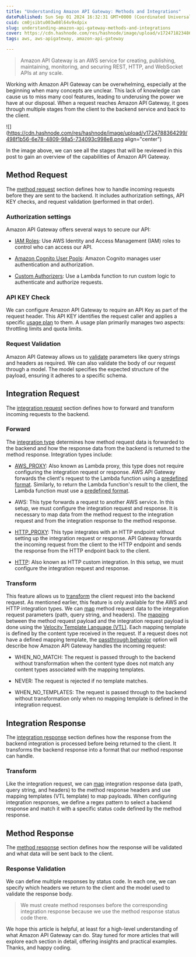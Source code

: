 ```yaml
---
title: "Understanding Amazon API Gateway: Methods and Integrations"
datePublished: Sun Sep 01 2024 16:32:31 GMT+0000 (Coordinated Universal Time)
cuid: cm0jsibtu003w08l64v9xdpix
slug: understanding-amazon-api-gateway-methods-and-integrations
cover: https://cdn.hashnode.com/res/hashnode/image/upload/v1724718234865/cbe3e6a6-75fd-4b74-bedf-b7934c948742.png
tags: aws, aws-apigateway, amazon-api-gateway

---
```


> Amazon API Gateway is an AWS service for creating, publishing, maintaining, monitoring, and securing REST, HTTP, and WebSocket APIs at any scale.

Working with Amazon API Gateway can be overwhelming, especially at the beginning when many concepts are unclear. This lack of knowledge can cause us to miss many cool features, leading to underusing the power we have at our disposal. When a request reaches Amazon API Gateway, it goes through multiple stages from the client to the backend service and back to the client.

![](https://cdn.hashnode.com/res/hashnode/image/upload/v1724788364299/498f1b56-6e78-4809-98a5-734093c998e8.png align="center")

In the image above, we can see all the stages that will be reviewed in this post to gain an overview of the capabilities of Amazon API Gateway.

## Method Request

The [method request](https://docs.aws.amazon.com/apigateway/latest/developerguide/api-gateway-method-settings-method-request.html) section defines how to handle incoming requests before they are sent to the backend. It includes authorization settings, API KEY checks, and request validation (performed in that order).

### Authorization settings

Amazon API Gateway offers several ways to secure our API:

* [IAM Roles](https://docs.aws.amazon.com/apigateway/latest/developerguide/permissions.html): Use AWS Identity and Access Management (IAM) roles to control who can access our API.
    
* [Amazon Cognito User Pools](https://docs.aws.amazon.com/apigateway/latest/developerguide/apigateway-integrate-with-cognito.html): Amazon Cognito manages user authentication and authorization.
    
* [Custom Authorizers](https://docs.aws.amazon.com/apigateway/latest/developerguide/apigateway-use-lambda-authorizer.html): Use a Lambda function to run custom logic to authenticate and authorize requests.
    

### API KEY Check

We can configure Amazon API Gateway to require an API Key as part of the request header. This API KEY identifies the request caller and applies a specific [usage plan](https://docs.aws.amazon.com/apigateway/latest/developerguide/api-gateway-api-usage-plans.html) to them. A usage plan primarily manages two aspects: throttling limits and quota limits.

### Request Validation

Amazon API Gateway allows us to [validate](https://docs.aws.amazon.com/apigateway/latest/developerguide/api-gateway-method-request-validation.html) parameters like query strings and headers as required. We can also validate the body of our request through a model. The model specifies the expected structure of the payload, ensuring it adheres to a specific schema.

## Integration Request

The [integration request](https://docs.aws.amazon.com/apigateway/latest/developerguide/api-gateway-integration-settings-integration-request.html) section defines how to forward and transform incoming requests to the backend.

### Forward

The [integration type](https://docs.aws.amazon.com/apigateway/latest/developerguide/api-gateway-api-integration-types.html) determines how method request data is forwarded to the backend and how the response data from the backend is returned to the method response. Integration types include:

* [AWS\_PROXY](https://docs.aws.amazon.com/apigateway/latest/developerguide/set-up-lambda-proxy-integrations.html#api-gateway-simple-proxy-for-lambda-output-format): Also known as Lambda proxy, this type does not require configuring the integration request or response. AWS API Gateway forwards the client's request to the Lambda function using a [predefined format](https://docs.aws.amazon.com/apigateway/latest/developerguide/set-up-lambda-proxy-integrations.html#api-gateway-simple-proxy-for-lambda-input-format). Similarly, to return the Lambda function's result to the client, the Lambda function must use a [predefined format](https://docs.aws.amazon.com/apigateway/latest/developerguide/set-up-lambda-proxy-integrations.html#api-gateway-simple-proxy-for-lambda-output-format).
    
* AWS: This type forwards a request to another AWS service. In this setup, we must configure the integration request and response. It is necessary to map data from the method request to the integration request and from the integration response to the method response.
    
* [HTTP\_PROXY](https://docs.aws.amazon.com/apigateway/latest/developerguide/setup-http-integrations.html#api-gateway-set-up-http-proxy-integration-on-proxy-resource): This type integrates with an HTTP endpoint without setting up the integration request or response. API Gateway forwards the incoming request from the client to the HTTP endpoint and sends the response from the HTTP endpoint back to the client.
    
* [HTTP](https://docs.aws.amazon.com/apigateway/latest/developerguide/setup-http-integrations.html#set-up-http-custom-integrations): Also known as HTTP custom integration. In this setup, we must configure the integration request and response.
    

### Transform

This feature allows us to [transform](https://docs.aws.amazon.com/apigateway/latest/developerguide/rest-api-data-transformations.html) the client request into the backend request. As mentioned earlier, this feature is only available for the AWS and HTTP integration types. We can [map](https://docs.aws.amazon.com/apigateway/latest/developerguide/request-response-data-mappings.html#mapping-request-parameters) method request data to the integration request parameters (path, query string, and headers). The [mapping](https://docs.aws.amazon.com/apigateway/latest/developerguide/models-mappings.html) between the method request payload and the integration request payload is done using the [Velocity Template Language (VTL)](https://velocity.apache.org/engine/devel/vtl-reference.html). Each mapping template is defined by the content type received in the request. If a request does not have a defined mapping template, the [passthrough behavior](https://docs.aws.amazon.com/apigateway/latest/developerguide/integration-passthrough-behaviors.html) option will describe how Amazon API Gateway handles the incoming request:

* WHEN\_NO\_MATCH: The request is passed through to the backend without transformation when the content type does not match any content types associated with the mapping templates.
    
* NEVER: The request is rejected if no template matches.
    
* WHEN\_NO\_TEMPLATES: The request is passed through to the backend without transformation only when no mapping template is defined in the integration request.
    

## Integration Response

The [integration response](https://docs.aws.amazon.com/apigateway/latest/developerguide/api-gateway-integration-settings-integration-response.html) section defines how the response from the backend integration is processed before being returned to the client. It transforms the backend response into a format that our method response can handle.

### Transform

Like the integration request, we can [map](https://docs.aws.amazon.com/apigateway/latest/developerguide/request-response-data-mappings.html#mapping-response-parameters) integration response data (path, query string, and headers) to the method response headers and use mapping templates (VTL template) to map payloads. When configuring integration responses, we define a regex pattern to select a backend response and match it with a specific status code defined by the method response.

## Method Response

The [method response](https://docs.aws.amazon.com/apigateway/latest/developerguide/api-gateway-method-settings-method-response.html) section defines how the response will be validated and what data will be sent back to the client.

### Response Validation

We can define multiple responses by status code. In each one, we can specify which headers we return to the client and the model used to validate the response body.

> We must create method responses before the corresponding integration response because we use the method response status code there.

We hope this article is helpful, at least for a high-level understanding of what Amazon API Gateway can do. Stay tuned for more articles that will explore each section in detail, offering insights and practical examples. Thanks, and happy coding.